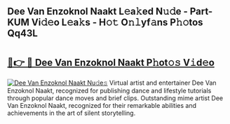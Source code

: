 ## Dee Van Enzoknol Naakt L𝚎a𝚔ed N𝚞𝚍e - Part-KUM Vi𝚍𝚎o L𝚎a𝚔s - H𝚘𝚝 O𝚗𝚕yf𝚊ns P𝚑𝚘tos Qq43L

# <h2><a href="http://kfeknt.oniu.top/?m=Dee+Van+Enzoknol+Naakt">🔗👉 🔴 Dee Van Enzoknol Naakt P𝚑ot𝚘𝚜 V𝚒d𝚎o</a></h2>

[![Dee Van Enzoknol Naakt Nu𝚍e𝚜](https://i.imgur.com/0qMVB7G.gif)](http://kfeknt.oniu.top/?m=Dee+Van+Enzoknol+Naakt)
Virtual artist and entertainer Dee Van Enzoknol Naakt, recognized for publishing dance and lifestyle tutorials through popular dance moves and brief clips. Outstanding mime artist Dee Van Enzoknol Naakt, recognized for their remarkable abilities and achievements in the art of silent storytelling.  
